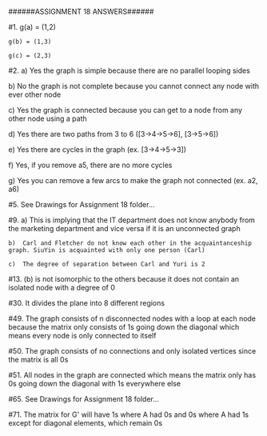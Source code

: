 ######ASSIGNMENT 18 ANSWERS######
			
#1.	g(a) = (1,2)

	g(b) = (1,3)

	g(c) = (2,3)

#2.	a)	Yes the graph is simple because there are no parallel looping sides

b)	No the graph is not complete because you cannot connect any node with ever other node

c)	Yes the graph is connected because you can get to a node from any other node using a path

d)	Yes there are two paths from 3 to 6 ([3->4->5->6], [3->5->6])

e)	Yes there are cycles in the graph (ex. [3->4->5->3])

f)	Yes, if you remove a5, there are no more cycles

g)	Yes you can remove a few arcs to make the graph not connected (ex. a2, a6)

#5.	See Drawings for Assignment 18 folder...

#9.	a)	This is implying that the IT department does not know anybody from the marketing department and vice versa if it is an unconnected graph

	b)	Carl and Fletcher do not know each other in the acquaintanceship graph. SiuYin is acquainted with only one person (Carl)

	c)	The degree of separation between Carl and Yuri is 2

#13.	(b) is not isomorphic to the others because it does not contain an isolated node with a degree of 0

#30.	It divides the plane into 8 different regions

#49.	The graph consists of n disconnected nodes with a loop at each node because the matrix only consists of 1s going down the diagonal which means every node is only connected to itself

#50.	The graph consists of no connections and only isolated vertices since the matrix is all 0s

#51.	All nodes in the graph are connected which means the matrix only has 0s going down the diagonal with 1s everywhere else

#65.	See Drawings for Assignment 18 folder...

#71.	The matrix for G' will have 1s where A had 0s and 0s where A had 1s except for diagonal elements, which remain 0s